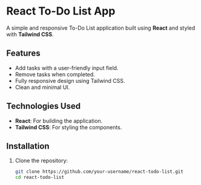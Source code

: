 # React To-Do List App

A simple and responsive To-Do List application built using **React** and styled with **Tailwind CSS**.

## Features

- Add tasks with a user-friendly input field.
- Remove tasks when completed.
- Fully responsive design using Tailwind CSS.
- Clean and minimal UI.

## Technologies Used

- **React**: For building the application.
- **Tailwind CSS**: For styling the components.

## Installation

1. Clone the repository:
   ```bash
   git clone https://github.com/your-username/react-todo-list.git
   cd react-todo-list
   ```
